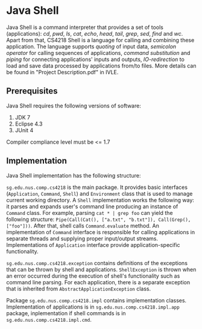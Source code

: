 # Java Shell #

Java Shell is a command interpreter that provides a set of tools (applications): *cd*, *pwd*, *ls*, *cat*, *echo*, *head*, *tail*, *grep*, *sed*, *find* and *wc*. Apart from that, CS4218 Shell is a language for calling and combining these application. The language supports *quoting* of input data, *semicolon operator* for calling sequences of applications, *command substitution* and *piping* for connecting applications' inputs and outputs, *IO-redirection* to load and save data processed by applications from/to files. More details can be found in "Project Description.pdf" in IVLE.

## Prerequisites ##

Java Shell requires the following versions of software:

1. JDK 7
2. Eclipse 4.3
3. JUnit 4

Compiler compliance level must be <= 1.7

## Implementation ##

Java Shell implementation has the following structure:

`sg.edu.nus.comp.cs4218` is the main package. It provides basic interfaces (`Application`, `Command`, `Shell`) and `Environment` class that is used to manage current working directory. A `Shell` implementation works the following way: it parses and expands user's command line producing an instance of `Command` class. For example, parsing `cat * | grep foo` can yield the following structure: `Pipe(Call(Cat(), ["a.txt", "b.txt"]), Call(Grep(), ["foo"]))`. After that, shell calls `Command.evaluate` method. An implementation of `Command` interface is responsible for calling applications in separate threads and supplying proper input/output streams. Implementations of `Application` interface provide application-specific functionality.

`sg.edu.nus.comp.cs4218.exception` contains definitions of the exceptions that can be thrown by shell and applications. `ShellException` is thrown when an error occurred during the execution of shell's functionality such as command line parsing. For each application, there is a separate exception that is inherited from `AbstractApplicationException` class.

Package `sg.edu.nus.comp.cs4218.impl` contains implementation classes. Implementation of applications is in `sg.edu.nus.comp.cs4218.impl.app` package, inplementation if shell commands is in `sg.edu.nus.comp.cs4218.impl.cmd`.
